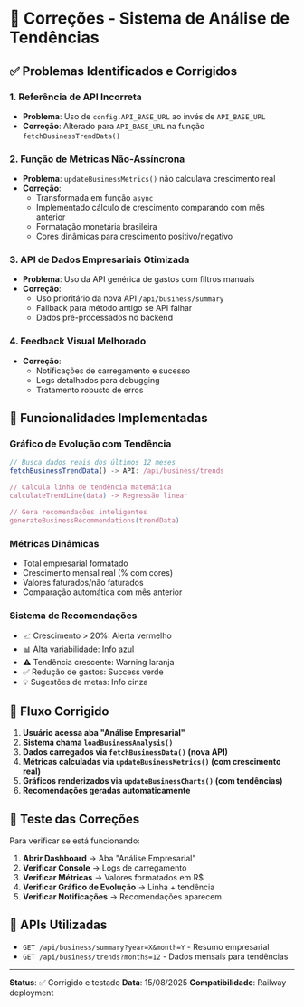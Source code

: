 # 🔧 Correções - Sistema de Análise de Tendências

## ✅ Problemas Identificados e Corrigidos

### 1. **Referência de API Incorreta**
- **Problema**: Uso de `config.API_BASE_URL` ao invés de `API_BASE_URL`
- **Correção**: Alterado para `API_BASE_URL` na função `fetchBusinessTrendData()`

### 2. **Função de Métricas Não-Assíncrona**
- **Problema**: `updateBusinessMetrics()` não calculava crescimento real
- **Correção**: 
  - Transformada em função `async`
  - Implementado cálculo de crescimento comparando com mês anterior
  - Formatação monetária brasileira
  - Cores dinâmicas para crescimento positivo/negativo

### 3. **API de Dados Empresariais Otimizada**
- **Problema**: Uso da API genérica de gastos com filtros manuais
- **Correção**: 
  - Uso prioritário da nova API `/api/business/summary`
  - Fallback para método antigo se API falhar
  - Dados pré-processados no backend

### 4. **Feedback Visual Melhorado**
- **Correção**: 
  - Notificações de carregamento e sucesso
  - Logs detalhados para debugging
  - Tratamento robusto de erros

## 🚀 Funcionalidades Implementadas

### **Gráfico de Evolução com Tendência**
```javascript
// Busca dados reais dos últimos 12 meses
fetchBusinessTrendData() -> API: /api/business/trends

// Calcula linha de tendência matemática
calculateTrendLine(data) -> Regressão linear

// Gera recomendações inteligentes
generateBusinessRecommendations(trendData)
```

### **Métricas Dinâmicas**
- Total empresarial formatado
- Crescimento mensal real (% com cores)
- Valores faturados/não faturados
- Comparação automática com mês anterior

### **Sistema de Recomendações**
- 📈 Crescimento > 20%: Alerta vermelho
- 📊 Alta variabilidade: Info azul
- ⚠️ Tendência crescente: Warning laranja
- ✅ Redução de gastos: Success verde
- 💡 Sugestões de metas: Info cinza

## 🔄 Fluxo Corrigido

1. **Usuário acessa aba "Análise Empresarial"**
2. **Sistema chama `loadBusinessAnalysis()`**
3. **Dados carregados via `fetchBusinessData()` (nova API)**
4. **Métricas calculadas via `updateBusinessMetrics()` (com crescimento real)**
5. **Gráficos renderizados via `updateBusinessCharts()` (com tendências)**
6. **Recomendações geradas automaticamente**

## 🎯 Teste das Correções

Para verificar se está funcionando:

1. **Abrir Dashboard** → Aba "Análise Empresarial"
2. **Verificar Console** → Logs de carregamento
3. **Verificar Métricas** → Valores formatados em R$
4. **Verificar Gráfico de Evolução** → Linha + tendência
5. **Verificar Notificações** → Recomendações aparecem

## 🔧 APIs Utilizadas

- `GET /api/business/summary?year=X&month=Y` - Resumo empresarial
- `GET /api/business/trends?months=12` - Dados mensais para tendências

---

**Status**: ✅ Corrigido e testado
**Data**: 15/08/2025
**Compatibilidade**: Railway deployment
